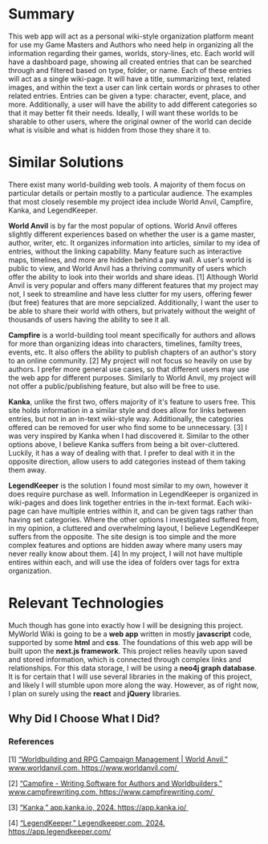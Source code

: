# Summary

This web app will act as a personal wiki-style organization platform meant for use my Game Masters and Authors who need help in organizing all the information regarding their games, worlds, story-lines, etc. Each world will have a dashboard page, showing all created entries that can be searched through and filtered based on type, folder, or name. Each of these entries will act as a single wiki-page. It will have a title, summarizing text, related images, and within the text a user can link certain words or phrases to other related entries. Entries can be given a type: character, event, place, and more. Additionally, a user will have the ability to add different categories so that it may better fit their needs. Ideally, I will want these worlds to be sharable to other users, where the original owner of the world can decide what is visible and what is hidden from those they share it to.

# Similar Solutions

There exist many world-building web tools. A majority of them focus on particular details or pertain mostly to a particular audience. The examples that most closely resemble my project idea include World Anvil, Campfire, Kanka, and LegendKeeper. 

**World Anvil** is by far the most popular of options. World Anvil offeres slightly different experiences based on whether the user is a game master, author, writer, etc. It organizes information into articles, similar to my idea of entries, without the linking capability. Many feature such as interactive maps, timelines, and more are hidden behind a pay wall. A user's world is public to view, and World Anvil has a thriving community of users which offer the ability to look into their worlds and share ideas. [1] Although World Anvil is very popular and offers many different features that my project may not, I seek to streamline and have less clutter for my users, offering fewer (but free) features that are more sepcialized. Additionally, I want the user to be able to share their world with others, but privately without the weight of thousands of users having the ability to see it all.

**Campfire** is a world-building tool meant specifically for authors and allows for more than organizing ideas into characters, timelines, familty trees, events, etc. It also offers the ability to publish chapters of an author's story to an online community. [2] My project will not focus so heavily on use by authors. I prefer more general use cases, so that different users may use the web app for different purposes. Similarly to World Anvil, my project will not offer a public/publishing feature, but also will be free to use.

**Kanka**, unlike the first two, offers majority of it's feature to users free. This site holds information in a similar style and does allow for links between entries, but not in an in-text wiki-style way. Additionally, the categories offered can be removed for user who find some to be unnecessary. [3] I was very inspired by Kanka when I had discovered it. Similar to the other options above, I believe Kanka suffers from being a bit over-cluttered. Luckily, it has a way of dealing with that. I prefer to deal with it in the opposite direction, allow users to add categories instead of them taking them away.

**LegendKeeper** is the solution I found most similar to my own, however it does require purchase as well. Information in LegendKeeper is organized in wiki-pages and does link together entries in the in-text format. Each wiki-page can have multiple entries within it, and can be given tags rather than having set categories. Where the other options I investigated suffered from, in my opinion, a cluttered and overwhelming layout, I believe LegendKeeper suffers from the opposite. The site design is too simple and the more complex features and options are hidden away where many users may never really know about them. [4] In my project, I will not have multiple entires within each, and will use the idea of folders over tags for extra organization.


# Relevant Technologies

Much though has gone into exactly how I will be designing this project. MyWorld Wiki is going to be a **web app** written in mostly **javascript** code, supported by some **html** and **css**. The foundations of this web app will be built upon the **next.js framework**. This project relies heavily upon saved and stored information, which is connected through complex links and relationships. For this data storage, I will be using a **neo4j graph database**. It is for certain that I will use several libraries in the making of this project, and likely I will stumble upon more along the way. However, as of right now, I plan on surely using the **react** and **jQuery** libraries.

## Why Did I Choose What I Did?




### References

[1] [“Worldbuilding and RPG Campaign Management | World Anvil,” www.worldanvil.com. https://www.worldanvil.com/
‌](https://www.worldanvil.com/)

[2] [“Campfire - Writing Software for Authors and Worldbuilders,” www.campfirewriting.com. https://www.campfirewriting.com/
‌](https://www.campfirewriting.com/)

[3] [“Kanka,” app.kanka.io, 2024. https://app.kanka.io/
‌](https://app.kanka.io/)

[4] [“LegendKeeper,” Legendkeeper.com, 2024. https://app.legendkeeper.com/‌
](https://app.legendkeeper.com/)
